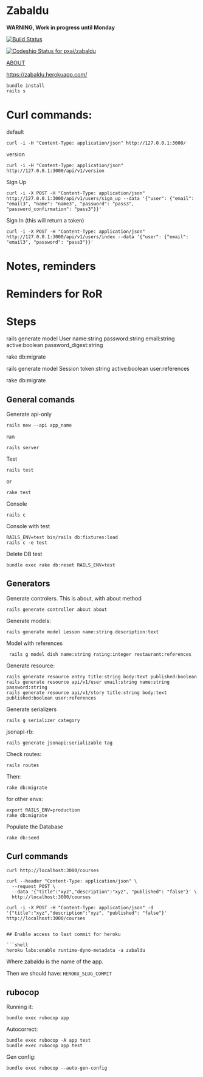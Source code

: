 # Zabaldu
**WARNING, Work in progress until Monday**

[![Build Status](https://travis-ci.com/pxai/zabaldu.svg?token=arqgKqUXMMcY8kTPhsyy&branch=master)](https://travis-ci.com/pxai/zabaldu)

[![Codeship Status for pxai/zabaldu](https://app.codeship.com/projects/be5a0a9e-2953-4ad6-bf32-238a982087c6/status?branch=master)](https://app.codeship.com/projects/445389)

[ABOUT](about/ABOUT.md)

https://zabaldu.herokuapp.com/

```shell
bundle install
rails s
```

# Curl commands:

default
```shell
curl -i -H "Content-Type: application/json" http://127.0.0.1:3000/
```

version
```shell
curl -i -H "Content-Type: application/json" http://127.0.0.1:3000/api/v1/version
```

Sign Up
```shell
curl -i -X POST -H "Content-Type: application/json" http://127.0.0.1:3000/api/v1/users/sign_up --data '{"user": {"email": "email3", "name": "name3", "password": "pass3", "password_confirmation": "pass3"}}'
```

Sign In (this will return a token)
```shell
curl -i -X POST -H "Content-Type: application/json" http://127.0.0.1:3000/api/v1/users/index --data '{"user": {"email": "email3", "password": "pass3"}}'
```

# Notes, reminders
# Reminders for RoR

# Steps

rails generate model User name:string password:string email:string active:boolean password_digest:string

rake db:migrate

rails generate model Session token:string active:boolean user:references

rake db:migrate

## General comands
Generate api-only
```shell
rails new --api app_name
```

run
```shell
rails server
```

Test
```shell
rails test
```
or
```shell
rake test
```

Console
```
rails c
```

Console with test
```
RAILS_ENV=test bin/rails db:fixtures:load
rails c -e test
```

Delete DB test
```
bundle exec rake db:reset RAILS_ENV=test
```

## Generators
Generate controlers. This is about, with about method
```shell
rails generate controller about about
```

Generate models:
```shell
rails generate model Lesson name:string description:text
```
Model with references
```
 rails g model dish name:string rating:integer restaurant:references
```

Generate resource:
```shell
rails generate resource entry title:string body:text published:boolean
rails generate resource api/v1/user email:string name:string password:string
rails generate resource api/v1/story title:string body:text published:boolean user:references
```

Generate serializers
```shell
rails g serializer category
```
jsonapi-rb:
```
rails generate jsonapi:serializable tag
```


Check routes:
```shell
rails routes
```

Then:
```shell
rake db:migrate
```
for other envs:
```shell
export RAILS_ENV=production
rake db:migrate
```

Populate the Database
```
rake db:seed
```

## Curl commands

```shell
curl http://localhost:3000/courses
```

```shell
curl --header "Content-Type: application/json" \
  --request POST \
  --data '{"title":"xyz","description":"xyz", "published": "false"}' \
  http://localhost:3000/courses
```

```shell
curl -i -X POST -H "Content-Type: application/json" -d  '{"title":"xyz","description":"xyz", "published": "false"}' http://localhost:3000/courses


## Enable access to last commit for heroku

```shell
heroku labs:enable runtime-dyno-metadata -a zabaldu
```
Where zabaldu is the name of the app.

Then we should have: `HEROKU_SLUG_COMMIT`

## rubocop

Running it:
```shell
bundle exec rubocop app
```
Autocorrect:

```shell
bundle exec rubocop -A app test
bundle exec rubocop app test
```

Gen config:
```shell
bundle exec rubocop --auto-gen-config
```
